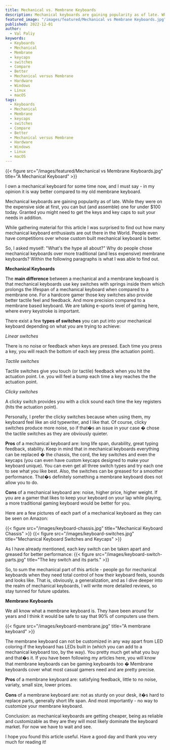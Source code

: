 ```yaml
---
title: Mechanical vs. Membrane Keyboards
description: Mechanical keyboards are gaining popularity as of late. While they were on the expensive side at first, you can but (and assemble) one for under $100 today.
featured_image: "/images/featured/Mechanical vs Membrane Keyboards.jpg"
published: 2022-12-01
author:
  - Val Paliy
keywords:
  - Keyboards
  - Mechanical
  - Membrane
  - keycaps
  - switches
  - Compare
  - Better
  - Mechanical versus Membrane
  - Hardware
  - Windows
  - Linux
  - macOS
tags:
  - Keyboards
  - Mechanical
  - Membrane
  - keycaps
  - switches
  - Compare
  - Better
  - Mechanical versus Membrane
  - Hardware
  - Windows
  - Linux
  - macOS
---
```


{{< figure src="/images/featured/Mechanical vs Membrane Keyboards.jpg" title="A Mechanical Keyboard" >}}

I own a mechanical keyboard for some time now, and I must say - in my opinion it is way better compared to my old membrane keyboard.

Mechanical keyboards are gaining popularity as of late. While they were on the expensive side at first, you can but (and assemble) one for under $100 today. Granted you might need to get the keys and key caps to suit your needs in addition.

While gathering material for this article I was surprised to find out how many mechanical keyboard enthusiasts are out there in the World. People even have competitions over whose custom built mechanical keyboard is better.

So, I asked myself: "What's the hype all about?" Why do people chose mechanical keyboards over more traditional (and less expensive) membrane keyboards? Within the following paragraphs is what I was able to find out.

**Mechanical Keyboards**

The **main difference** between a mechanical and a membrane keyboard is that mechanical keyboards use key switches with springs inside them which prolongs the lifespan of a mechanical keyboard when compared to a membrane one. For a hardcore gamer those key switches also provide better tactile feel and feedback. And more precision compared to a membrane based keyboard. We are talking e-sports level of gaming here, where every keystroke is important.

There exist a few **types of switches** you can put into your mechanical keyboard depending on what you are trying to achieve:

_Linear switches_

There is no noise or feedback when keys are pressed. Each time you press a key, you will reach the bottom of each key press (the actuation point).

_Tactile switches_

Tactile switches give you touch (or tactile) feedback when you hit the actuation point. I.e. you will feel a bump each time a key reaches the the actuation point.

_Clicky switches_

A clicky switch provides you with a click sound each time the key registers (hits the actuation point).

Personally, I prefer the clicky switches because when using them, my keyboard feel like an old typewriter, and I like that. Of course, clicky switches produce more noise, so if that�s an issue in your case � chose the tactile switches as they are obviously quieter.

**Pros** of a mechanical keyboard are: long life span, durability, great typing feedback, stability. Keep in mind that in mechanical keyboards everything can be replaced � the chassis, the cord, the key switches and even the keycaps (you can even have custom keycaps designed to make your keyboard unique). You can even get all three switch types and try each one to see what you like best. Also, the switches can be greased for a smoother performance. That�s definitely something a membrane keyboard does not allow you to do.

**Cons** of a mechanical keyboard are: noise, higher price, higher weight. If you are a gamer that likes to keep your keyboard on your lap while playing, a more traditional gaming keyboard would be better for you.

Here are a few pictures of each part of a mechanical keyboard as they can be seen on Amazon:

{{< figure src="/images/keyboard-chassis.jpg" title="Mechanical Keyboard Chassis" >}}
{{< figure src="/images/keyboard-switches.jpg" title="Mechanical Keyboard Switches and Keycaps" >}}

As I have already mentioned, each key switch can be taken apart and greased for better performance:
{{< figure src="/images/keyboard-switch-parts.jpg" title="The key switch and its parts." >}}

So, to sum the mechanical part of this article - people go for mechanical keyboards when they need total control of how their keyboard feels, sounds and looks like. That is, obviously, a generalization, and as I dive deeper into the realm of mechanical keyboards, I will write more detailed reviews, so stay tunned for future updates.

**Membrane Keyboards**

We all know what a membrane keyboard is. They have been around for years and I think it would be safe to say that 90% of computers use them.

{{< figure src="/images/keyboard-membrane.jpg" title="A membrane keyboard" >}}

The membrane keyboard can not be customized in any way apart from LED coloring if the keyboard has LEDs built in (which you can add to a mechanical keyboard too, by the way). You pretty much get what you buy and that�s it. If you have been following my articles here, you will know that membrane keyboards can be gaming keyboards too � Membrane keyboards cover what most casual gamers need and are pretty precise.

**Pros** of a membrane keyboard are: satisfying feedback, little to no noise, variaty, small size, lower prices.

**Cons** of a membrane keyboard are: not as sturdy on your desk, it�s hard to replace parts, generally short life span. And most importantly - no way to customize your membrane keyboard.

Conclusion: as mechanical keyboards are getting cheaper, being as reliable and customizable as they are they will most likely dominate the keyboard market. For now we have to wait and see.

I hope you found this article useful. Have a good day and thank you very much for reading it!
